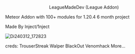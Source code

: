 <p align="center">
LeagueMadeDev (League Addon)

Meteor Addon with 100+ modules for 1.20.4 6 month project

Made By Inject/1nject
</p>
<p align="center">

![Di240312_172823](https://github.com/YsnKey/Leaguemadedev/assets/79665934/32caed74-f95e-4427-8aa1-d7b8a4badb77)
</p>

creds:
TrouserStreak
Walper
BlackOut
Venomhack
More...
